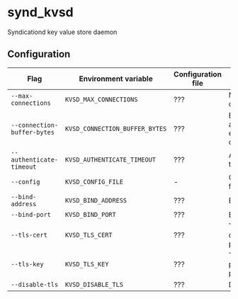 # synd_kvsd

Syndicationd key value store daemon

## Configuration

| Flag                | Environment variable | Configuration file | Description | Default |
| ---                 | ---                  | ---                | ---         | ---     |
| `--max-connections` | `KVSD_MAX_CONNECTIONS` | ??? | Max tcp connections | ??? |
| `--connection-buffer-bytes` | `KVSD_CONNECTION_BUFFER_BYTES` | ??? | Buffer bytes assigned to each connection | ??? |
| `--authenticate-timeout` | `KVSD_AUTHENTICATE_TIMEOUT` | ??? | Authenticate timeout | ??? |
| `--config` | `KVSD_CONFIG_FILE` | - | Configuration file path | ??? |
| `--bind-address` | `KVSD_BIND_ADDRESS` | ??? | Bind address | ??? |
| `--bind-port` | `KVSD_BIND_PORT` | ??? | Bind address | ??? |
| `--tls-cert` | `KVSD_TLS_CERT` | ??? | Tls server certificate path | ??? | 
| `--tls-key` | `KVSD_TLS_KEY` | ??? | Tls server private key path | ??? | 
| `--disable-tls` | `KVSD_DISABLE_TLS` |  ??? | Disable tls | ??? |

